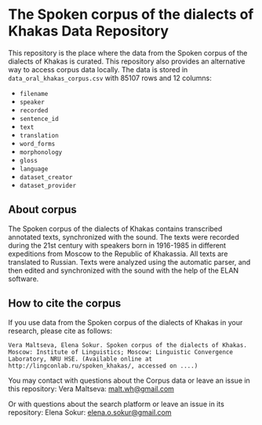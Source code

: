 # The Spoken corpus of the dialects of Khakas Data Repository

This repository is the place where the data from the Spoken corpus of the dialects of Khakas is curated. This repository also provides an alternative way to access corpus data locally. The data is stored in `data_oral_khakas_corpus.csv` with 85107 rows and 12 columns:

* `filename`
* `speaker`
* `recorded`
* `sentence_id`
* `text`
* `translation`
* `word_forms`
* `morphonology`
* `gloss`
* `language`
* `dataset_creator`
* `dataset_provider`

## About corpus

The Spoken corpus of the dialects of Khakas contains transcribed annotated texts, synchronized with the sound. The texts were recorded during the 21st century with speakers born in 1916-1985 in different expeditions from Moscow to the Republic of Khakassia. All texts are translated to Russian. Texts were analyzed using the automatic parser, and then edited and synchronized with the sound with the help of the ELAN software.

## How to cite the corpus

If you use data from the Spoken corpus of the dialects of Khakas in your research, please cite as follows:

```
Vera Maltseva, Elena Sokur. Spoken corpus of the dialects of Khakas. Moscow: Institute of Linguistics; Moscow: Linguistic Convergence Laboratory, NRU HSE. (Available online at http://lingconlab.ru/spoken_khakas/, accessed on ....)
```

You may contact with questions about the Corpus data or leave an issue in this repository:
Vera Maltseva: malt.wh@gmail.com

Or with questions about the search platform or leave an issue in its repository:
Elena Sokur: elena.o.sokur@gmail.com